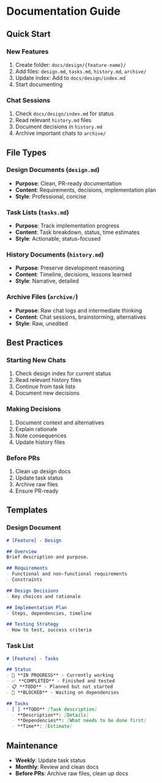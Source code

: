 # Documentation Guide

## Quick Start

### New Features
1. Create folder: `docs/design/{feature-name}/`
2. Add files: `design.md`, `tasks.md`, `history.md`, `archive/`
3. Update index: Add to `docs/design/index.md`
4. Start documenting

### Chat Sessions
1. Check `docs/design/index.md` for status
2. Read relevant `history.md` files
3. Document decisions in `history.md`
4. Archive important chats to `archive/`

## File Types

### Design Documents (`design.md`)
- **Purpose**: Clean, PR-ready documentation
- **Content**: Requirements, decisions, implementation plan
- **Style**: Professional, concise

### Task Lists (`tasks.md`)
- **Purpose**: Track implementation progress
- **Content**: Task breakdown, status, time estimates
- **Style**: Actionable, status-focused

### History Documents (`history.md`)
- **Purpose**: Preserve development reasoning
- **Content**: Timeline, decisions, lessons learned
- **Style**: Narrative, detailed

### Archive Files (`archive/`)
- **Purpose**: Raw chat logs and intermediate thinking
- **Content**: Chat sessions, brainstorming, alternatives
- **Style**: Raw, unedited

## Best Practices

### Starting New Chats
1. Check design index for current status
2. Read relevant history files
3. Continue from task lists
4. Document new decisions

### Making Decisions
1. Document context and alternatives
2. Explain rationale
3. Note consequences
4. Update history files

### Before PRs
1. Clean up design docs
2. Update task status
3. Archive raw files
4. Ensure PR-ready

## Templates

### Design Document
```markdown
# [Feature] - Design

## Overview
Brief description and purpose.

## Requirements
- Functional and non-functional requirements
- Constraints

## Design Decisions
- Key choices and rationale

## Implementation Plan
- Steps, dependencies, timeline

## Testing Strategy
- How to test, success criteria
```

### Task List
```markdown
# [Feature] - Tasks

## Status
- 🔄 **IN PROGRESS** - Currently working
- ✅ **COMPLETED** - Finished and tested
- 📋 **TODO** - Planned but not started
- 🚧 **BLOCKED** - Waiting on dependencies

## Tasks
- [ ] **TODO** [Task description]
  - **Description**: [Details]
  - **Dependencies**: [What needs to be done first]
  - **Time**: [Estimate]
```

## Maintenance
- **Weekly**: Update task status
- **Monthly**: Review and clean docs
- **Before PRs**: Archive raw files, clean up docs 